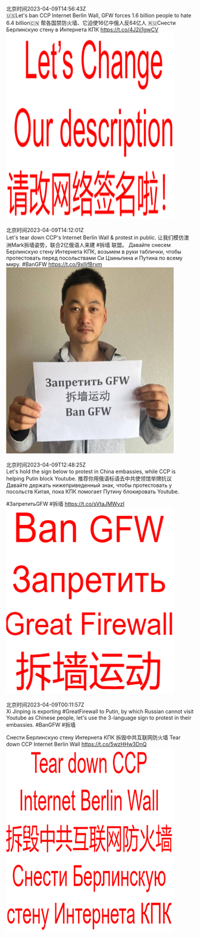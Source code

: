 北京时间2023-04-09T14:56:43Z<br>🇺🇸Let's ban CCP Internet Berlin Wall, GFW forces 1.6 billion people to hate 6.4 billion🇨🇳 帮各国禁防火墙、它迫使16亿中俄人反64亿人 🇷🇺Снести Берлинскую стену в Интернета КПК https://t.co/4J2jj1gwCV<br><img src='/temp/image/2023/v-Month-4/1644957494119383040_0.jpg' width='450' height='500'><br><br>北京时间2023-04-09T14:12:01Z<br>Let's tear down CCP's Internet Berlin Wall &amp; protest in public.
让我们模仿澳洲Mark拆墙姿势，联合2亿俄语人来建 #拆墙 联盟。
Давайте снесем Берлинскую стену Интернета КПК, возьмем в руки таблички, чтобы протестовать перед посольствами Си Цзиньпина и Путина по всему миру. #BanGFW https://t.co/9xIljfBrvm<br><img src='/temp/image/2023/v-Month-4/1644946245579046912_0.jpg' width='450' height='500'><br><br>北京时间2023-04-09T12:48:25Z<br>Let's hold the sign below to protest in China embassies, while CCP is helping Putin block Youtube. 
推荐你用俄语标语去中共使领馆举牌抗议
Давайте держать нижеприведенный знак, чтобы протестовать у посольств Китая, пока КПК помогает Путину блокировать Youtube. 

#ЗапретитьGFW #拆墙 https://t.co/sVtaJMWyzI<br><img src='/temp/image/2023/v-Month-4/1644925207382224898_0.jpg' width='450' height='500'><br><br>北京时间2023-04-09T00:11:57Z<br>Xi Jinping is exporting #GreatFirewall to Putin, by which Russian cannot visit Youtube as Chinese people, let's use the 3-language sign to protest in their embassies.  #BanGFW #拆墙

Снести Берлинскую стену Интернета КПК 
拆毁中共互联网防火墙 
Tear down CCP Internet Berlin Wall https://t.co/5wzHHw3DnQ<br><img src='/temp/image/2023/v-Month-4/1644734836949790721_0.jpg' width='450' height='500'><br><br>
